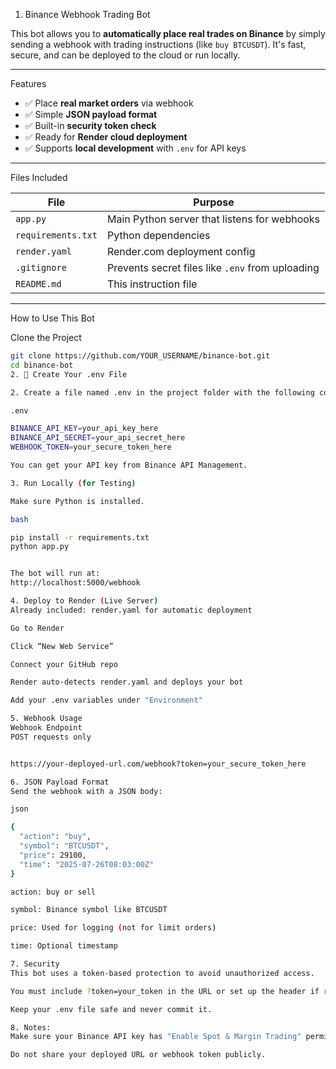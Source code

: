 1. Binance Webhook Trading Bot

This bot allows you to **automatically place real trades on Binance** by simply sending a webhook with trading instructions (like `buy BTCUSDT`). It's fast, secure, and can be deployed to the cloud or run locally.

---

Features

- ✅ Place **real market orders** via webhook
- ✅ Simple **JSON payload format**
- ✅ Built-in **security token check**
- ✅ Ready for **Render cloud deployment**
- ✅ Supports **local development** with `.env` for API keys

---

Files Included

| File               | Purpose                                          |
|--------------------|--------------------------------------------------|
| `app.py`           | Main Python server that listens for webhooks     |
| `requirements.txt` | Python dependencies                              |
| `render.yaml`      | Render.com deployment config                     |
| `.gitignore`       | Prevents secret files like `.env` from uploading |
| `README.md`        | This instruction file                            |

---

How to Use This Bot

Clone the Project

```bash
git clone https://github.com/YOUR_USERNAME/binance-bot.git
cd binance-bot
2. 🔐 Create Your .env File

2. Create a file named .env in the project folder with the following content:

.env

BINANCE_API_KEY=your_api_key_here
BINANCE_API_SECRET=your_api_secret_here
WEBHOOK_TOKEN=your_secure_token_here

You can get your API key from Binance API Management.

3. Run Locally (for Testing)

Make sure Python is installed.

bash

pip install -r requirements.txt
python app.py


The bot will run at:
http://localhost:5000/webhook

4. Deploy to Render (Live Server)
Already included: render.yaml for automatic deployment

Go to Render

Click “New Web Service”

Connect your GitHub repo

Render auto-detects render.yaml and deploys your bot

Add your .env variables under "Environment"

5. Webhook Usage
Webhook Endpoint
POST requests only


https://your-deployed-url.com/webhook?token=your_secure_token_here

6. JSON Payload Format
Send the webhook with a JSON body:

json

{
  "action": "buy",
  "symbol": "BTCUSDT",
  "price": 29100,
  "time": "2025-07-26T08:03:00Z"
}

action: buy or sell

symbol: Binance symbol like BTCUSDT

price: Used for logging (not for limit orders)

time: Optional timestamp

7. Security
This bot uses a token-based protection to avoid unauthorized access.

You must include ?token=your_token in the URL or set up the header if required.

Keep your .env file safe and never commit it.

8. Notes: 
Make sure your Binance API key has "Enable Spot & Margin Trading" permission.

Do not share your deployed URL or webhook token publicly.